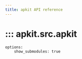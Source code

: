 ```yaml
---
title: apkit API reference
---
```


# ::: apkit.src.apkit
    options:
        show_submodules: true